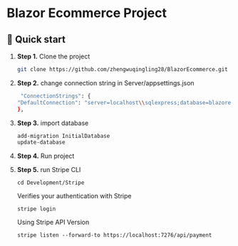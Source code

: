 # Blazor Ecommerce Project


## 🚀 Quick start

1.  **Step 1.**
    Clone the project
    ```sh
    git clone https://github.com/zhengwuqingling28/BlazorEcommerce.git
    ```
1.  **Step 2.**
    change connection string in Server/appsettings.json
    ```sh
     "ConnectionStrings": {
    "DefaultConnection": "server=localhost\\sqlexpress;database=blazorecommerce;trusted_connection=true"
    },
    ```
 1. **Step 3.**
    import database
    ```sh
    add-migration InitialDatabase
    update-database
    ```
1.  **Step 4.**
    Run project

1. **Step 5.**
    run Stripe CLI
    ```she
    cd Development/Stripe
    ```
    Verifies your authentication with Stripe
    ```she
    stripe login
    ```
    Using Stripe API Version
    ```she
    stripe listen --forward-to https://localhost:7276/api/payment
    ```

